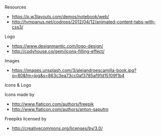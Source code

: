 Resources

* https://p.w3layouts.com/demos/notebook/web/
* http://tympanus.net/codrops/2012/04/12/animated-content-tabs-with-css3/


Logo

* https://www.designmantic.com/logo-design/
* http://codyhouse.co/gem/icons-filling-effect/

Images

* https://images.unsplash.com/3/alejandroescamilla-book.jpg?q=80&fm=jpg&s=863c3ea73cc0af3785af91d15109f1b4

Icons & Logo

Icons made by

*  http://www.flaticon.com/authors/freepik
*  http://www.flaticon.com/authors/anton-saputro

Freepiks licensed by

*  http://creativecommons.org/licenses/by/3.0/